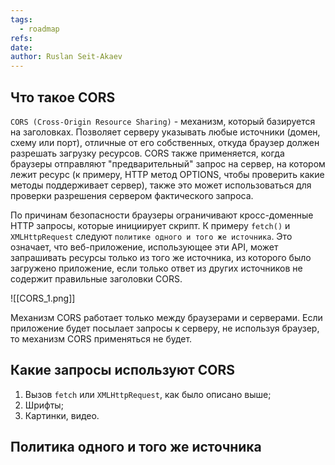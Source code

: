 ```yaml
---
tags:
  - roadmap
refs: 
date: 
author: Ruslan Seit-Akaev
---
```

## Что такое CORS

`CORS (Cross-Origin Resource Sharing)` - механизм, который базируется на заголовках. Позволяет серверу указывать любые источники (домен, схему или порт), отличные от его собственных, откуда браузер должен разрешать загрузку ресурсов. CORS также применяется, когда браузеры отправляют "предварительный" запрос на сервер, на котором лежит ресурс (к примеру, HTTP метод OPTIONS, чтобы проверить какие методы поддерживает сервер), также это может использоваться для проверки разрешения сервером фактического запроса.

По причинам безопасности браузеры ограничивают кросс-доменные HTTP запросы, которые инициирует скрипт. К примеру `fetch()` и `XMLHttpRequest` следуют `политике одного и того же источника`. Это означает, что веб-приложение, использующее эти API, может запрашивать ресурсы только из того же источника, из которого было загружено приложение, если только ответ из других источников не содержит правильные заголовки CORS.

![[CORS_1.png]]

Механизм CORS работает только между браузерами и серверами. Если приложение будет посылает запросы к серверу, не используя браузер, то механизм CORS применяться не будет.

## Какие запросы используют CORS

1. Вызов `fetch` или `XMLHttpRequest`, как было описано выше;
2. Шрифты;
3. Картинки, видео.
## Политика одного и того же источника